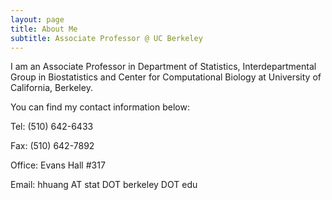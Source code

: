 ```yaml
---
layout: page
title: About Me
subtitle: Associate Professor @ UC Berkeley
---
```


I am an Associate Professor in Department of Statistics, Interdepartmental Group in Biostatistics and Center for Computational Biology at University of California, Berkeley. 
 
You can find my contact information below:

Tel: (510) 642-6433

Fax: (510) 642-7892

Office: Evans Hall #317

Email: hhuang AT stat DOT berkeley DOT edu

